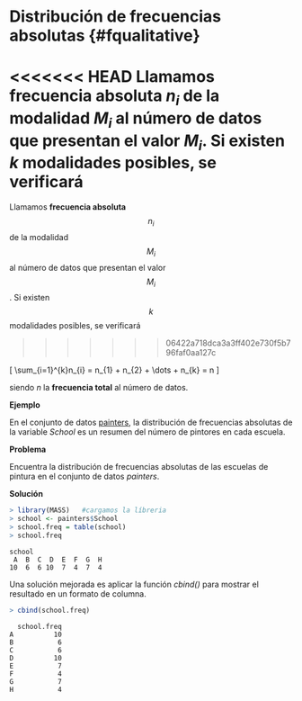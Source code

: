 

# Distribución de frecuencias absolutas {#fqualitative}

<<<<<<< HEAD
Llamamos __frecuencia absoluta__ $n_{i}$ de la modalidad $M_{i}$ al número de datos que presentan el valor $M_{i}$. Si existen $k$ modalidades posibles, se verificará
=======
Llamamos __frecuencia absoluta__ $$n_{i}$$ de la modalidad $$M_{i}$$ al número de datos que presentan el valor $$M_{i}$$. Si existen $$k$$ modalidades posibles, se verificará
>>>>>>> 06422a718dca3a3ff402e730f5b796faf0aa127c

\[
\sum_{i=1}^{k}n_{i} = n_{1} + n_{2} + \dots + n_{k} = n
\]

siendo $n$ la __frecuencia total__ al número de datos.

__Ejemplo__

En el conjunto de datos [painters](#painters), la distribución de frecuencias absolutas de la variable _School_ es un resumen del número de pintores en cada escuela.

__Problema__

Encuentra la distribución de frecuencias absolutas de las escuelas de pintura en el conjunto de datos _painters_.

__Solución__


```r
> library(MASS)   #cargamos la líbreria
> school <- painters$School
> school.freq = table(school)
> school.freq
```

```
school
 A  B  C  D  E  F  G  H 
10  6  6 10  7  4  7  4 
```
Una solución mejorada es aplicar la función _cbind()_ para mostrar el resultado en un formato de columna.


```r
> cbind(school.freq)
```

```
  school.freq
A          10
B           6
C           6
D          10
E           7
F           4
G           7
H           4
```

